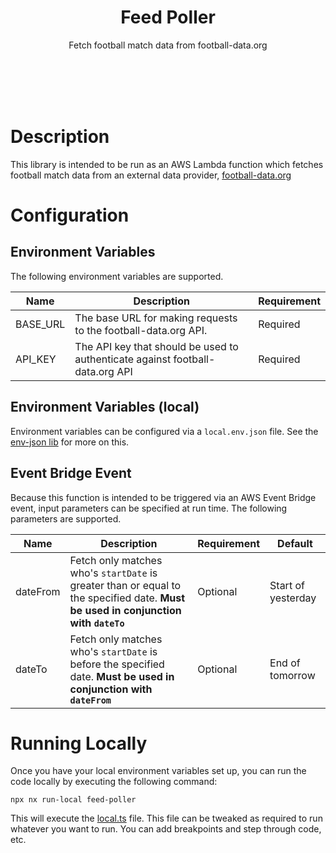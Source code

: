 <h1 align="center">
    Feed Poller
</h1>

<p align="center">
    Fetch football match data from football-data.org
</p>
<br/>
<br/>
<br/>
<br/>

# Description

This library is intended to be run as an AWS Lambda function which fetches football match data from an external data provider, [football-data.org](https://www.football-data.org/)

# Configuration

## Environment Variables

The following environment variables are supported.

| Name     | Description                                                                   | Requirement |
| -------- | ----------------------------------------------------------------------------- | ----------- |
| BASE_URL | The base URL for making requests to the football-data.org API.                | Required    |
| API_KEY  | The API key that should be used to authenticate against football-data.org API | Required    |

## Environment Variables (local)

Environment variables can be configured via a `local.env.json` file. See the [env-json lib](../env-json/README.md) for more on this.

## Event Bridge Event

Because this function is intended to be triggered via an AWS Event Bridge event, input parameters can be specified at run time. The following parameters are supported.

| Name     | Description                                                                   | Requirement | Default |
| -------- | ----------------------------------------------------------------------------- | ----------- | ---|
| dateFrom |    Fetch only matches who's `startDate` is greater than or equal to the specified date. **Must be used in conjunction with `dateTo`**               | Optional    | Start of yesterday
| dateTo  | Fetch only matches who's `startDate` is before the specified date. **Must be used in conjunction with `dateFrom`**    | Optional | End of tomorrow

# Running Locally

Once you have your local environment variables set up, you can run the code locally by executing the following command:

```
npx nx run-local feed-poller
```

This will execute the [local.ts](./src/local.ts) file. This file can be tweaked as required to run whatever you want to run. You can add breakpoints and step through code, etc.
